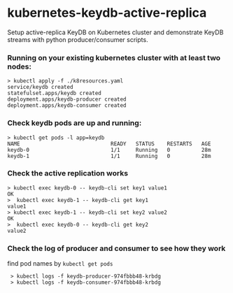 # kubernetes-keydb-active-replica
Setup active-replica KeyDB on Kubernetes cluster and demonstrate KeyDB streams with python producer/consumer scripts.


### Running on your existing kubernetes cluster with at least two nodes:  
```
> kubectl apply -f ./k8resources.yaml
service/keydb created
statefulset.apps/keydb created
deployment.apps/keydb-producer created
deployment.apps/keydb-consumer created
```
### Check keydb pods are up and running:  
```
> kubectl get pods -l app=keydb  
NAME                             READY   STATUS    RESTARTS   AGE  
keydb-0                          1/1     Running   0          28m  
keydb-1                          1/1     Running   0          28m  
```
### Check the active replication works
```
> kubectl exec keydb-0 -- keydb-cli set key1 value1
OK
>  kubectl exec keydb-1 -- keydb-cli get key1 
value1
> kubectl exec keydb-1 -- keydb-cli set key2 value2
OK
>  kubectl exec keydb-0 -- keydb-cli get key2 
value2
```
### Check the log of producer and consumer to see how they work
find pod names by `kubectl get pods`  
```
 > kubectl logs -f keydb-producer-974fbbb48-krbdg
 > kubectl logs -f keydb-consumer-974fbbb48-krbdg
```
